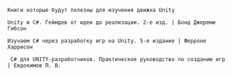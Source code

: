     Книги которые будут полезны для изучения движка Unity
 
    Unity и C#. Геймдев от идеи до реализации. 2-е изд. | Бонд Джереми Гибсон

    Изучаем C# через разработку игр на Unity. 5-е издание | Ферроне Харрисон 

     C# для UNITY-разработчиков. Практическое руководство по созданию игр | Евдокимов П. В.
